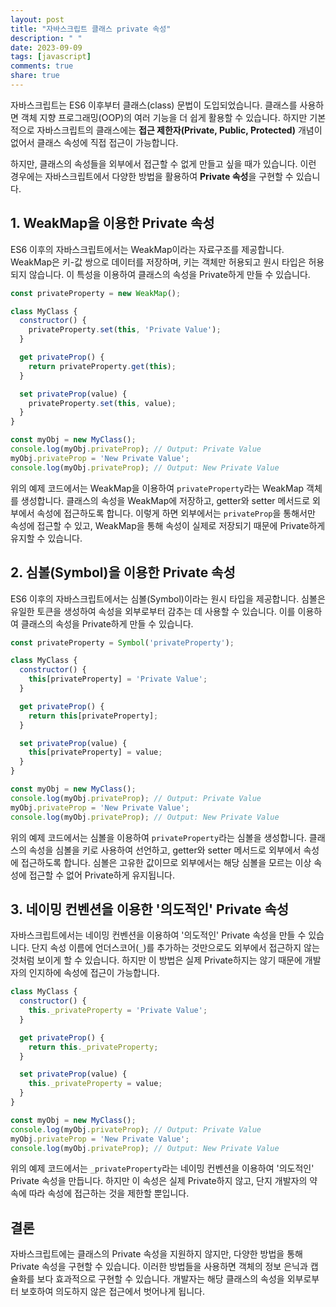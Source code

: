 ```yaml
---
layout: post
title: "자바스크립트 클래스 private 속성"
description: " "
date: 2023-09-09
tags: [javascript]
comments: true
share: true
---
```


자바스크립트는 ES6 이후부터 클래스(class) 문법이 도입되었습니다. 클래스를 사용하면 객체 지향 프로그래밍(OOP)의 여러 기능을 더 쉽게 활용할 수 있습니다. 하지만 기본적으로 자바스크립트의 클래스에는 **접근 제한자(Private, Public, Protected)** 개념이 없어서 클래스 속성에 직접 접근이 가능합니다.

하지만, 클래스의 속성들을 외부에서 접근할 수 없게 만들고 싶을 때가 있습니다. 이런 경우에는 자바스크립트에서 다양한 방법을 활용하여 **Private 속성**을 구현할 수 있습니다.

## 1. WeakMap을 이용한 Private 속성

ES6 이후의 자바스크립트에서는 WeakMap이라는 자료구조를 제공합니다. WeakMap은 키-값 쌍으로 데이터를 저장하며, 키는 객체만 허용되고 원시 타입은 허용되지 않습니다. 이 특성을 이용하여 클래스의 속성을 Private하게 만들 수 있습니다.

```javascript
const privateProperty = new WeakMap();

class MyClass {
  constructor() {
    privateProperty.set(this, 'Private Value');
  }

  get privateProp() {
    return privateProperty.get(this);
  }

  set privateProp(value) {
    privateProperty.set(this, value);
  }
}

const myObj = new MyClass();
console.log(myObj.privateProp); // Output: Private Value
myObj.privateProp = 'New Private Value';
console.log(myObj.privateProp); // Output: New Private Value
```

위의 예제 코드에서는 WeakMap을 이용하여 `privateProperty`라는 WeakMap 객체를 생성합니다. 클래스의 속성을 WeakMap에 저장하고, getter와 setter 메서드로 외부에서 속성에 접근하도록 합니다. 이렇게 하면 외부에서는 `privateProp`을 통해서만 속성에 접근할 수 있고, WeakMap을 통해 속성이 실제로 저장되기 때문에 Private하게 유지할 수 있습니다.

## 2. 심볼(Symbol)을 이용한 Private 속성

ES6 이후의 자바스크립트에서는 심볼(Symbol)이라는 원시 타입을 제공합니다. 심볼은 유일한 토큰을 생성하여 속성을 외부로부터 감추는 데 사용할 수 있습니다. 이를 이용하여 클래스의 속성을 Private하게 만들 수 있습니다.

```javascript
const privateProperty = Symbol('privateProperty');

class MyClass {
  constructor() {
    this[privateProperty] = 'Private Value';
  }

  get privateProp() {
    return this[privateProperty];
  }

  set privateProp(value) {
    this[privateProperty] = value;
  }
}

const myObj = new MyClass();
console.log(myObj.privateProp); // Output: Private Value
myObj.privateProp = 'New Private Value';
console.log(myObj.privateProp); // Output: New Private Value
```

위의 예제 코드에서는 심볼을 이용하여 `privateProperty`라는 심볼을 생성합니다. 클래스의 속성을 심볼을 키로 사용하여 선언하고, getter와 setter 메서드로 외부에서 속성에 접근하도록 합니다. 심볼은 고유한 값이므로 외부에서는 해당 심볼을 모르는 이상 속성에 접근할 수 없어 Private하게 유지됩니다.

## 3. 네이밍 컨벤션을 이용한 '의도적인' Private 속성

자바스크립트에서는 네이밍 컨벤션을 이용하여 '의도적인' Private 속성을 만들 수 있습니다. 단지 속성 이름에 언더스코어(`_`)를 추가하는 것만으로도 외부에서 접근하지 않는 것처럼 보이게 할 수 있습니다. 하지만 이 방법은 실제 Private하지는 않기 때문에 개발자의 인지하에 속성에 접근이 가능합니다.

```javascript
class MyClass {
  constructor() {
    this._privateProperty = 'Private Value';
  }

  get privateProp() {
    return this._privateProperty;
  }

  set privateProp(value) {
    this._privateProperty = value;
  }
}

const myObj = new MyClass();
console.log(myObj.privateProp); // Output: Private Value
myObj.privateProp = 'New Private Value';
console.log(myObj.privateProp); // Output: New Private Value
```

위의 예제 코드에서는 `_privateProperty`라는 네이밍 컨벤션을 이용하여 '의도적인' Private 속성을 만듭니다. 하지만 이 속성은 실제 Private하지 않고, 단지 개발자의 약속에 따라 속성에 접근하는 것을 제한할 뿐입니다.

## 결론

자바스크립트에는 클래스의 Private 속성을 지원하지 않지만, 다양한 방법을 통해 Private 속성을 구현할 수 있습니다. 이러한 방법들을 사용하면 객체의 정보 은닉과 캡슐화를 보다 효과적으로 구현할 수 있습니다. 개발자는 해당 클래스의 속성을 외부로부터 보호하여 의도하지 않은 접근에서 벗어나게 됩니다.